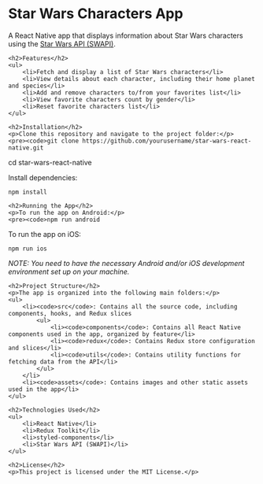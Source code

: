 <body>
    <h1>Star Wars Characters App</h1>
    <p>A React Native app that displays information about Star Wars characters using the <a href="https://swapi.dev/">Star Wars API (SWAPI)</a>.</p>

    <h2>Features</h2>
    <ul>
        <li>Fetch and display a list of Star Wars characters</li>
        <li>View details about each character, including their home planet and species</li>
        <li>Add and remove characters to/from your favorites list</li>
        <li>View favorite characters count by gender</li>
        <li>Reset favorite characters list</li>
    </ul>

    <h2>Installation</h2>
    <p>Clone this repository and navigate to the project folder:</p>
    <pre><code>git clone https://github.com/yourusername/star-wars-react-native.git

cd star-wars-react-native
</code></pre>
<p>Install dependencies:</p>
<pre><code>npm install
</code></pre>

    <h2>Running the App</h2>
    <p>To run the app on Android:</p>
    <pre><code>npm run android

</code></pre>
<p>To run the app on iOS:</p>
<pre><code>npm run ios
</code></pre>
<p><em>NOTE: You need to have the necessary Android and/or iOS development environment set up on your machine.</em></p>

    <h2>Project Structure</h2>
    <p>The app is organized into the following main folders:</p>
    <ul>
        <li><code>src</code>: Contains all the source code, including components, hooks, and Redux slices
            <ul>
                <li><code>components</code>: Contains all React Native components used in the app, organized by feature</li>
                <li><code>redux</code>: Contains Redux store configuration and slices</li>
                <li><code>utils</code>: Contains utility functions for fetching data from the API</li>
            </ul>
        </li>
        <li><code>assets</code>: Contains images and other static assets used in the app</li>
    </ul>

    <h2>Technologies Used</h2>
    <ul>
        <li>React Native</li>
        <li>Redux Toolkit</li>
        <li>styled-components</li>
        <li>Star Wars API (SWAPI)</li>
    </ul>

    <h2>License</h2>
    <p>This project is licensed under the MIT License.</p>

</body>
